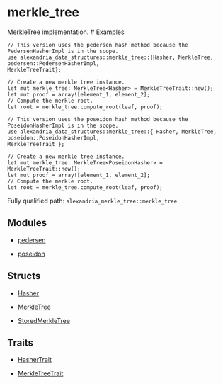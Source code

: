 # merkle_tree

MerkleTree implementation.  # Examples
```cairo
// This version uses the pedersen hash method because the PedersenHasherImpl is in the scope.
use alexandria_data_structures::merkle_tree::{Hasher, MerkleTree, pedersen::PedersenHasherImpl,
MerkleTreeTrait};

// Create a new merkle tree instance.
let mut merkle_tree: MerkleTree<Hasher> = MerkleTreeTrait::new();
let mut proof = array![element_1, element_2];
// Compute the merkle root.
let root = merkle_tree.compute_root(leaf, proof);
```

```cairo
// This version uses the poseidon hash method because the PoseidonHasherImpl is in the scope.
use alexandria_data_structures::merkle_tree::{ Hasher, MerkleTree, poseidon::PoseidonHasherImpl,
MerkleTreeTrait };

// Create a new merkle tree instance.
let mut merkle_tree: MerkleTree<PoseidonHasher> = MerkleTreeTrait::new();
let mut proof = array![element_1, element_2];
// Compute the merkle root.
let root = merkle_tree.compute_root(leaf, proof);
```

Fully qualified path: `alexandria_merkle_tree::merkle_tree`

## Modules

- [pedersen](./alexandria_merkle_tree-merkle_tree-pedersen.md)

- [poseidon](./alexandria_merkle_tree-merkle_tree-poseidon.md)

## Structs

- [Hasher](./alexandria_merkle_tree-merkle_tree-Hasher.md)

- [MerkleTree](./alexandria_merkle_tree-merkle_tree-MerkleTree.md)

- [StoredMerkleTree](./alexandria_merkle_tree-merkle_tree-StoredMerkleTree.md)

## Traits

- [HasherTrait](./alexandria_merkle_tree-merkle_tree-HasherTrait.md)

- [MerkleTreeTrait](./alexandria_merkle_tree-merkle_tree-MerkleTreeTrait.md)

